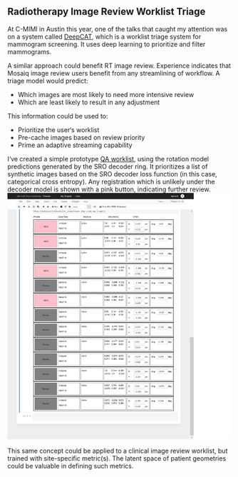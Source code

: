 
Radiotherapy Image Review Worklist Triage
--------------
At C-MIMI in Austin this year, one of the talks that caught my attention was on a system called [DeepCAT](), which is a worklist triage system for mammogram screening.
 It uses deep learning to prioritize and filter mammograms.

A similar approach could benefit RT image review. 
Experience indicates that Mosaiq image review users benefit from any streamlining of workflow. 
A triage model would predict:
- Which images are most likely to need more intensive review
- Which are least likely to result in any adjustment

This information could be used to:
- Prioritize the user‘s worklist
- Pre-cache images based on review priority
- Prime an adaptive streaming capability

I‘ve created a simple prototype [QA worklist](), using the rotation model predictions generated by the SRO decoder ring. It prioritizes a list of synthetic images based on the SRO decoder loss function (in this case, categorical cross entropy).  Any registration which is unlikely under the decoder model is shown with a pink button, indicating further review.
![worklist notebook](worklist.png)

This same concept could be applied to a clinical image review worklist, but trained with site-specific metric(s). 
The latent space of patient geometries could be valuable in defining such metrics.
